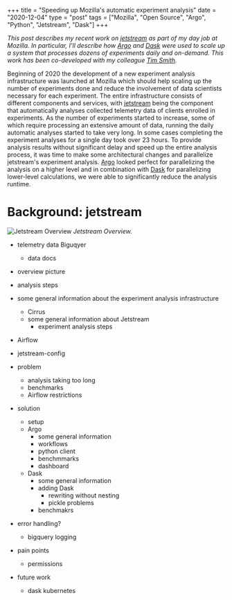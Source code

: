 +++
title = "Speeding up Mozilla's automatic experiment analysis"
date = "2020-12-04"
type = "post"
tags = ["Mozilla", "Open Source", "Argo", "Python", "Jetstream", "Dask"]
+++

_This post describes my recent work on [jetstream](https://github.com/mozilla/jetstream) as part of my day job at Mozilla. In particular, I'll describe how [Argo](https://argoproj.github.io/) and [Dask](https://dask.org/) were used to scale up a system that processes dozens of experiments daily and on-demand. This work has been co-developed with my colleague [Tim Smith](https://github.com/tdsmith)._

Beginning of 2020 the development of a new experiment analysis infrastructure was launched at Mozilla which should help scaling up the number of experiments done and reduce the involvement of data scientists necessary for each experiment.
The entire infrastructure consists of different components and services, with [jetstream](https://github.com/mozilla/jetstream) being the component that automatically analyses collected telemetry data of clients enrolled in experiments. As the number of experiments started to increase, some of which require processing an extensive amount of data, running the daily automatic analyses started to take very long. In some cases completing the experiment analyses for a single day took over 23 hours. To provide analysis results without significant delay and speed up the entire analysis process, it was time to make some architectural changes and parallelize jetstream's experiment analysis. [Argo](https://argoproj.github.io/) looked perfect for parallelizing the analysis on a higher level and in combination with [Dask](https://dask.org/) for parallelizing lower-level calculations, we were able to significantly reduce the analysis runtime.

# Background: jetstream



![Jetstream Overview](/img/jetstream-overview.png)
*Jetstream Overview.*



* telemetry data Biguqyer
	* data docs

* overview picture
* analysis steps





* some general information about the experiment analysis infrastructure
	* Cirrus
	* some general information about Jetstream
		* experiment analysis steps
* Airflow
* jetstream-config

* problem
	* analysis taking too long
	* benchmarks
	* Airflow restrictions
* solution
	* setup
	* Argo
		* some general information
		* workflows
		* python client
		* benchmmarks
		* dashboard
	* Dask
		* some general information
		* adding Dask
			* rewriting without nesting
			* pickle problems
		* benchmakrs
* error handling?
	* bigquery logging
* pain points
	* permissions
* future work
	* dask kubernetes